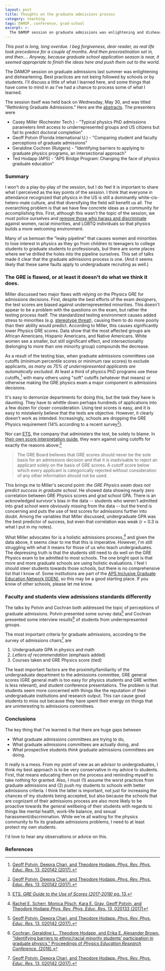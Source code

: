 ```yaml
---
layout: post
title: Thoughts on the graduate admissions process
category: teaching
tags: DAMOP, conference, grad-school
excerpt: >-
  The DAMOP session on graduate admissions was enlightening and disheartening.  Best practices are not being followed by schools or by students.  I'll discuss a little of what I learned here.
---
```


*This post is long, long overdue.  I beg forgiveness, dear reader, as real life took precedence for a couple of months.  And then procrastination set in, and then.... Anyway, because graduate school application season is near, it seemed appropriate to finish the ideas here and push them out to the world.*

The DAMOP session on graduate admissions last summer was enlightening and disheartening.  Best practices are not being followed by schools or by students.  I'll discuss a little of what I learned here, and some things that have come to mind in as I've had a chance to process some of what I learned.

The session itself was held back on Wednesday, May 30, and was titled "Rethinking Graduate Admissions."
Here are the [abstracts](http://meetings.aps.org/Meeting/DAMOP18/Session/K08).  The presenters were

* Casey Miller (Rochester Tech.) - "Typical physics PhD admissions parameters limit access to underrepresented groups and US citizens but fail to predict doctoral completion"
* Geoff Potvin (Florida International U.) - "Comparing student and faculty perceptions of graduate admissions"
* Geraldine Cochren (Rutgers) - "Identifying barriers to applying to graduate physics programs, an intersectional approach"
* Ted Hodapp (APS) - "APS Bridge Program: Changing the face of physics graduate education"

### Summary

I won't do a play-by-play of the session, but I do feel it is important to share what I perceived as the key points of the session.
I think that everyone in attendance recognized that physics in the US is still a dominantly white-cis-hetero-male culture, and that diversifying the field will benefit us all.
The overarching problem is that we have few concrete ideas as a community for accomplishing this.
First, although this wasn't the topic of the session, we must police ourselves and [remove those who harass and discriminate](http://www.nationalgeographic.com/magazine/2018/05/sexual-harassment-science-me-too-essay/) against women, racial minorities, and LGBTQ individuals so that physics builds a more welcoming environment.

Many of us bemoan the "leaky pipeline" that causes women and minorities to lose interest in physics as they go from children to teenagers to college students to graduate students to professionals,
but there are some places where we've drilled the holes into the pipeline ourselves.
This set of talks made it clear that the graduate admissions process is one.
(And it seems likely that these same faults apply to undergraduate recruiting as well.)

### The GRE is flawed, or at least it doesn't do what we think it does.

Miller discussed two major flaws with relying on the Physics GRE for admissions decisions.
First, despite the best efforts of the exam designers, the test scores are biased against underrepresented minorities.
This doesn't appear to be a problem with the questions on the exam, but rather the testing process itself.
The standardized testing environment causes added stress to minorities (e.g. [stereotype threat](http://en.wikipedia.org/wiki/Stereotype_threat)), causing them to do more poorly than their ability would predict.
According to Miller, this causes significantly lower Physics GRE scores.
Data show that the most affected groups are African Americans, Hispanic Americans, and Native Americans.
White women see a smaller, but still significant effect, and intersectionality (belonging to more than one minority group) compounds the decrease.

As a result of the testing bias, when graduate admissions committees use cutoffs (minimum percentile scores or minimum raw scores) to exclude applicants, *as many as 75% of underrepresented applicants are automatically excluded*.
At least a third of physics PhD programs use these cutoffs,[^1]
with many others using "soft" cutoffs (whatever that means) or otherwise making the GRE physics exam a major component in admissions decisions.

It's easy to demonize departments for doing this, but the task they have is daunting.
They have to whittle down perhaps hundreds of applications into a few dozen for closer consideration.
Using test scores is easy, and it is easy to mistakenly believe that the tests are objective.
However, it clearly doesn't work as intended.  Increasingly, schools are dropping the GRE Physics requirement (14% according to a recent survey[^1]).

Nor can [ETS](http://www.ets.org), the company that administers the test, be solely to blame.
In [their own score interpretation guide](https://www.ets.org/s/gre/pdf/gre_guide.pdf), they warn against using cutoffs for exactly the reasons above:[^2]

> The GRE Board believes that GRE scores should never be 
> the sole basis for an admissions decision and 
> that it is inadvisable to reject an applicant solely 
> on the basis of GRE scores. A cutoff score 
> below which every applicant is categorically 
> rejected without consideration of any other 
> information should not be used.

This brings me to Miller's second point: *the GRE Physics exam does not predict success in graduate school*.
He showed data showing nearly zero correlation between GRE Physics scores and grad school GPA.
There is an acknowledged survivor's bias in the data -- students who weren't admitted into grad school were obviously missing from the data -- but the trend is concerning and puts the use of test scores for admissions further into doubt.
Among the variables that Miller discussed, undergraduate GPA was the best predictor of success, but even that correlation was weak (r = 0.3 is what I put in my notes).

What Miller advocates for is a holistic admissions process,[^3] and given the data above, it seems clear to me that this is imperative.  However, I'm still struggling with what it means for those of us who teach undergraduates.  The depressing truth is that the students still need to do well on the GRE Physics exam to be admitted to most schools.  The one bright spot is that more and more graduate schools are using holistic evaluations.  I feel I should steer students towards those schools, but there is no comprehensive list that I know of.  Some institutions are part of the [APS Inclusive Graduate Education Network (IGEN)](http://www.apsbridgeprogram.org/igen/people.cfm), so this may be a good starting place.  If you know of other schools, please let me know.

### Faculty and students view admissions standards differently

The talks by Potvin and Cochran both addressed the topic of perceptions of graduate admissions.
Potvin presented some survey data[^1] and Cochran presented some interview results[^4] of students from underrepresented groups.

The most important criteria for graduate admissions, according to the survey of admissions chairs[^1] are

1. Undergraduate GPA in physics and math
2. *Letters of recommendation* (emphasis added)
3. Courses taken and GRE Physics score (tied)

The least important factors are the proximity/familiarity of the undergraduate department to the admissions committee, GRE general scores (GRE general math is too easy for physics students and GRE written is less relevant), and student conference presentations.  The problem is that students seem more concerned with things like the reputation of their undergraduate institutions and research output.  This can cause good students to miss out because they have spent their energy on things that are uninteresting to admissions committees.

### Conclusions

The key thing that I've learned is that there are huge gaps between 

*  What graduate admissions committees are trying to do,
*  What graduate admissions committees are actually doing, and
*  What prospective students *think* graduate admissions committees are doing.

It really is a mess.  From my point of view as an advisor to undergraduates, I think my best approach is to be very conservative in my advice to students.
First, that means educating them on the process and reminding myself to take nothing for granted.
Also, I must (1) assume the worst practices from graduate admissions and (2) push my students to schools with better admissions criteria.  I think the latter is important, not just for increasing the chances of my students being accepted, but also because the schools that are cognizant of their admissions process are also more likely to be proactive towards the general wellbeing of their students with regards to things like mental health, work-life balance, and sexual harassment/discrimination.  While we're all waiting for the physics community to fix its graduate admissions problems, I need to at least protect my own students.

I'd love to hear any observations or advice on this.

### References

[^1]: [Geoff Potvin, Deepra Chari, and Theodore Hodapp. *Phys. Rev. Phys. Educ. Res.* 13, 020142 (2017).](https://doi.org/10.1103/PhysRevPhysEducRes.13.020142)

[^2]: [ETS. *GRE Guide to the Use of Scores (2017-2018)* pg. 13.](https://www.ets.org/s/gre/pdf/gre_guide.pdf)

[^3]: [Rachel E. Scherr, Monica Plisch, Kara E. Gray, Geoff Potvin, and Theodore Hodapp *Phys. Rev. Phys. Educ. Res.* 13, 020133 (2017)](http://dx.doi.org/10.1103/PhysRevPhysEducRes.13.020133)

[^4]: [Cochran, Geraldine L., Theodore Hodapp, and Erika E. Alexander Brown. "Identifying barriers to ethnic/racial minority students’ participation in graduate physics." Proceedings of *Physics Education Research Conference*. (2018).](http://www.apsbridgeprogram.org/resources/Identifying-Barriers-Cochran.pdf)

